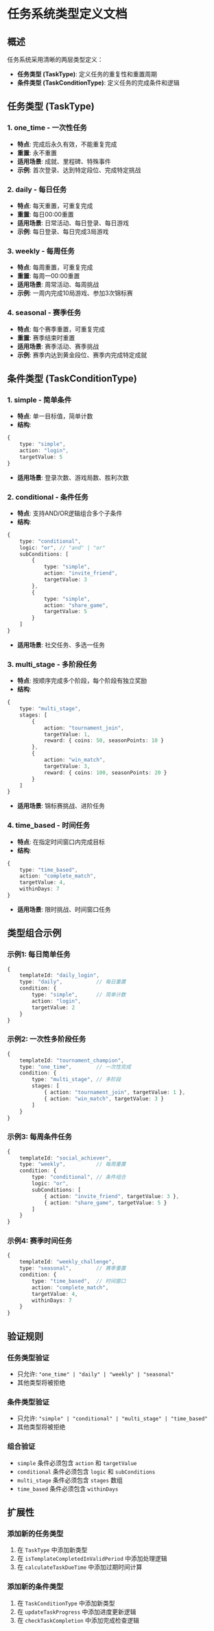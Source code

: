 # 任务系统类型定义文档

## 概述

任务系统采用清晰的两层类型定义：
- **任务类型 (TaskType)**: 定义任务的重复性和重置周期
- **条件类型 (TaskConditionType)**: 定义任务的完成条件和逻辑

## 任务类型 (TaskType)

### 1. one_time - 一次性任务
- **特点**: 完成后永久有效，不能重复完成
- **重置**: 永不重置
- **适用场景**: 成就、里程碑、特殊事件
- **示例**: 首次登录、达到特定段位、完成特定挑战

### 2. daily - 每日任务
- **特点**: 每天重置，可重复完成
- **重置**: 每日00:00重置
- **适用场景**: 日常活动、每日登录、每日游戏
- **示例**: 每日登录、每日完成3局游戏

### 3. weekly - 每周任务
- **特点**: 每周重置，可重复完成
- **重置**: 每周一00:00重置
- **适用场景**: 周常活动、每周挑战
- **示例**: 一周内完成10局游戏、参加3次锦标赛

### 4. seasonal - 赛季任务
- **特点**: 每个赛季重置，可重复完成
- **重置**: 赛季结束时重置
- **适用场景**: 赛季活动、赛季挑战
- **示例**: 赛季内达到黄金段位、赛季内完成特定成就

## 条件类型 (TaskConditionType)

### 1. simple - 简单条件
- **特点**: 单一目标值，简单计数
- **结构**:
```typescript
{
    type: "simple",
    action: "login",
    targetValue: 5
}
```
- **适用场景**: 登录次数、游戏局数、胜利次数

### 2. conditional - 条件任务
- **特点**: 支持AND/OR逻辑组合多个子条件
- **结构**:
```typescript
{
    type: "conditional",
    logic: "or", // "and" | "or"
    subConditions: [
        {
            type: "simple",
            action: "invite_friend",
            targetValue: 3
        },
        {
            type: "simple", 
            action: "share_game",
            targetValue: 5
        }
    ]
}
```
- **适用场景**: 社交任务、多选一任务

### 3. multi_stage - 多阶段任务
- **特点**: 按顺序完成多个阶段，每个阶段有独立奖励
- **结构**:
```typescript
{
    type: "multi_stage",
    stages: [
        {
            action: "tournament_join",
            targetValue: 1,
            reward: { coins: 50, seasonPoints: 10 }
        },
        {
            action: "win_match",
            targetValue: 3,
            reward: { coins: 100, seasonPoints: 20 }
        }
    ]
}
```
- **适用场景**: 锦标赛挑战、进阶任务

### 4. time_based - 时间任务
- **特点**: 在指定时间窗口内完成目标
- **结构**:
```typescript
{
    type: "time_based",
    action: "complete_match",
    targetValue: 4,
    withinDays: 7
}
```
- **适用场景**: 限时挑战、时间窗口任务

## 类型组合示例

### 示例1: 每日简单任务
```typescript
{
    templateId: "daily_login",
    type: "daily",           // 每日重置
    condition: {
        type: "simple",      // 简单计数
        action: "login",
        targetValue: 2
    }
}
```

### 示例2: 一次性多阶段任务
```typescript
{
    templateId: "tournament_champion",
    type: "one_time",        // 一次性完成
    condition: {
        type: "multi_stage", // 多阶段
        stages: [
            { action: "tournament_join", targetValue: 1 },
            { action: "win_match", targetValue: 3 }
        ]
    }
}
```

### 示例3: 每周条件任务
```typescript
{
    templateId: "social_achiever",
    type: "weekly",          // 每周重置
    condition: {
        type: "conditional", // 条件组合
        logic: "or",
        subConditions: [
            { action: "invite_friend", targetValue: 3 },
            { action: "share_game", targetValue: 5 }
        ]
    }
}
```

### 示例4: 赛季时间任务
```typescript
{
    templateId: "weekly_challenge",
    type: "seasonal",        // 赛季重置
    condition: {
        type: "time_based",  // 时间窗口
        action: "complete_match",
        targetValue: 4,
        withinDays: 7
    }
}
```

## 验证规则

### 任务类型验证
- 只允许: `"one_time" | "daily" | "weekly" | "seasonal"`
- 其他类型将被拒绝

### 条件类型验证
- 只允许: `"simple" | "conditional" | "multi_stage" | "time_based"`
- 其他类型将被拒绝

### 组合验证
- `simple` 条件必须包含 `action` 和 `targetValue`
- `conditional` 条件必须包含 `logic` 和 `subConditions`
- `multi_stage` 条件必须包含 `stages` 数组
- `time_based` 条件必须包含 `withinDays`

## 扩展性

### 添加新的任务类型
1. 在 `TaskType` 中添加新类型
2. 在 `isTemplateCompletedInValidPeriod` 中添加处理逻辑
3. 在 `calculateTaskDueTime` 中添加过期时间计算

### 添加新的条件类型
1. 在 `TaskConditionType` 中添加新类型
2. 在 `updateTaskProgress` 中添加进度更新逻辑
3. 在 `checkTaskCompletion` 中添加完成检查逻辑 